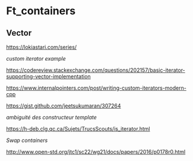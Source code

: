 # Ft_containers

## Vector

https://lokiastari.com/series/

*custom iterator example*

https://codereview.stackexchange.com/questions/202157/basic-iterator-supporting-vector-implementation

https://www.internalpointers.com/post/writing-custom-iterators-modern-cpp

https://gist.github.com/jeetsukumaran/307264

*ambiguité des constructeur template*

https://h-deb.clg.qc.ca/Sujets/TrucsScouts/is_iterator.html

*Swap containers*

http://www.open-std.org/jtc1/sc22/wg21/docs/papers/2016/p0178r0.html
